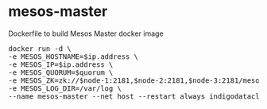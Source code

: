 # mesos-master
Dockerfile to build Mesos Master docker image

<pre>
docker run -d \
-e MESOS_HOSTNAME=$ip.address \
-e MESOS_IP=$ip.address \
-e MESOS_QUORUM=$quorum \
-e MESOS_ZK=zk://$node-1:2181,$node-2:2181,$node-3:2181/mesos \
-e MESOS_LOG_DIR=/var/log \
--name mesos-master --net host --restart always indigodatacloud/mesos-master
</pre>
